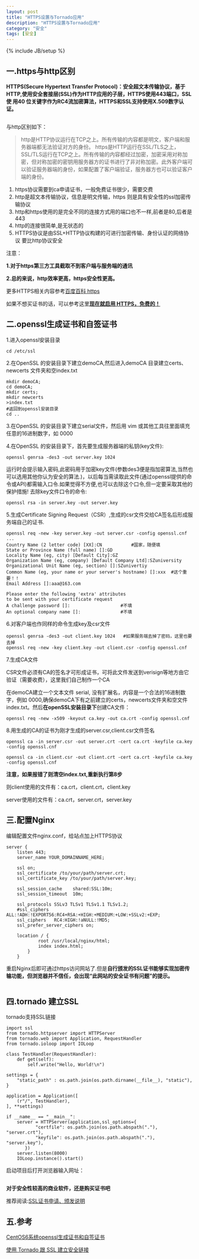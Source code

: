 ```yaml
---
layout: post
title: "HTTPS设置与Tornado应用"
description: "HTTPS设置与Tornado应用"
category: "安全"
tags: [安全]
---
```

{% include JB/setup %}
<h2>一.https与http区别</h2>

<p><strong>HTTPS(Secure Hypertext Transfer Protocol)：安全超文本传输协议，基于HTTP,使用安全套接层(SSL)作为HTTP应用的子层，HTTPS使用443端口，SSL使 用40 位关键字作为RC4流加密算法，HTTPS和SSL支持使用X.509数字认证。</strong></p>

<p><img src="http://beginman.qiniudn.com/https.jpg" alt="" /></p>

<p>与http区别如下：</p>

<blockquote>
  <p>http是HTTP协议运行在TCP之上。所有传输的内容都是明文，客户端和服务器端都无法验证对方的身份。
  https是HTTP运行在SSL/TLS之上，SSL/TLS运行在TCP之上。所有传输的内容都经过加密，加密采用对称加密，但对称加密的密钥用服务器方的证书进行了非对称加密。此外客户端可以验证服务器端的身份，如果配置了客户端验证，服务器方也可以验证客户端的身份。</p>
</blockquote>

<ol>
<li>https协议需要到ca申请证书，一般免费证书很少，需要交费</li>
<li>http是超文本传输协议，信息是明文传输，https 则是具有安全性的ssl加密传输协议</li>
<li>http和https使用的是完全不同的连接方式用的端口也不一样,前者是80,后者是443</li>
<li>http的连接很简单,是无状态的</li>
<li>HTTPS协议是由SSL+HTTP协议构建的可进行加密传输、身份认证的网络协议 要比http协议安全 </li>
</ol>

<!--more-->

<p>注意：</p>

<p><strong>1.对于https第三方工具截取不到客户端与服务端的通讯</strong></p>

<p><strong>2.总的来说，http效率更高，https安全性更高。</strong></p>

<p>更多HTTPS相关内容参考<a href="http://baike.baidu.com/view/14121.htm">百度百科 https</a></p>

<p>如果不想买证书的话，可以参考这里<strong><a href="http://www.oschina.net/translate/switch-to-https-now-for-free?p=3#comments">现在就启用 HTTPS，免费的！</a></strong></p>

<h2>二.openssl生成证书和自签证书</h2>

<p>1.进入openssl安装目录</p>

<pre><code>cd /etc/ssl
</code></pre>

<p>2.在OpenSSL 的安装目录下建立demoCA,然后进入demoCA 目录建立certs、newcerts 文件夹和空index.txt</p>

<pre><code>mkdir demoCA;
cd demoCA;
mkdir certs;
mkdir newcerts
&gt;index.txt
#返回到openssl安装目录
cd ..
</code></pre>

<p>3.在OpenSSL 的安装目录下建立serial文件，然后用 vim 或其他工具往里面填充任意的16进制数字，如 0000</p>

<p>4.在OpenSSL 的安装目录下，首先要生成服务器端的私钥(key文件):</p>

<pre><code>openssl genrsa -des3 -out server.key 1024
</code></pre>

<p>运行时会提示输入密码,此密码用于加密key文件(参数des3便是指加密算法,当然也可以选用其他你认为安全的算法.)，以后每当需读取此文件(通过openssl提供的命令或API)都需输入口令.如果觉得不方便,也可以去除这个口令,但一定要采取其他的保护措施!
去除key文件口令的命令:</p>

<pre><code>openssl rsa -in server.key -out server.key
</code></pre>

<p>5.生成Certificate Signing Request（CSR）,生成的csr文件交给CA签名后形成服务端自己的证书.</p>

<pre><code>openssl req -new -key server.key -out server.csr -config openssl.cnf
...
Country Name (2 letter code) [XX]:CN           #国家，随便填
State or Province Name (full name) []:GD     
Locality Name (eg, city) [Default City]:GZ
Organization Name (eg, company) [Default Company Ltd]:SZuniversity
Organizational Unit Name (eg, section) []:SZunivertiy
Common Name (eg, your name or your server's hostname) []:xxx  #这个重要！！
Email Address []:aaa@163.com

Please enter the following 'extra' attributes
to be sent with your certificate request
A challenge password []:                   #不填
An optional company name []:               #不填
</code></pre>

<p>6.对客户端也作同样的命令生成key及csr文件</p>

<pre><code>openssl genrsa -des3 -out client.key 1024   #如果服务端去掉了密码，这里也要去掉
openssl req -new -key client.key -out client.csr -config openssl.cnf
</code></pre>

<p>7.生成CA文件</p>

<p>CSR文件必须有CA的签名才可形成证书，可将此文件发送到verisign等地方由它验证（需要收费），这里我们自己制作一个CA</p>

<p>在demoCA建立一个文本文件 serial, 没有扩展名，内容是一个合法的16进制数字，例如 0000,确保demoCA下有之前建立的certs，newcerts文件夹和空文件 index.txt。然后<strong>在openSSL安装目录下</strong>创建CA文件：</p>

<pre><code>openssl req -new -x509 -keyout ca.key -out ca.crt -config openssl.cnf
</code></pre>

<p>8.用生成的CA的证书为刚才生成的server.csr,client.csr文件签名</p>

<pre><code>openssl ca -in server.csr -out server.crt -cert ca.crt -keyfile ca.key -config openssl.cnf

openssl ca -in client.csr -out client.crt -cert ca.crt -keyfile ca.key -config openssl.cnf
</code></pre>

<p><strong>注意，如果报错了则清空index.txt,重新执行第8步</strong></p>

<p>则client使用的文件有：ca.crt，client.crt，client.key</p>

<p>server使用的文件有：ca.crt，server.crt，server.key</p>

<h2>三.配置Nginx</h2>

<p>编辑配置文件nginx.conf，给站点加上HTTPS协议</p>

<pre><code>server {
    listen 443;
    server_name YOUR_DOMAINNAME_HERE;

    ssl on;
    ssl_certificate /to/your/path/server.crt;
    ssl_certificate_key /to/your/path/server.key;

    ssl_session_cache    shared:SSL:10m;
    ssl_session_timeout  10m;

    ssl_protocols SSLv3 TLSv1 TLSv1.1 TLSv1.2;
    #ssl_ciphers  ALL:!ADH:!EXPORT56:RC4+RSA:+HIGH:+MEDIUM:+LOW:+SSLv2:+EXP;
    ssl_ciphers   RC4:HIGH:!aNULL:!MD5;
    ssl_prefer_server_ciphers on;

    location / {
            root /usr/local/nginx/html;
            index index.html;
        }
    }
</code></pre>

<p>重启Nginx后即可通过https访问网站了.但是<strong>自行颁发的SSL证书能够实现加密传输功能，但浏览器并不信任，会出现“此网站的安全证书有问题”的提示。</strong></p>

<p><img src="http://beginman.qiniudn.com/disableSSl.jpeg" alt="" /></p>

<h2>四.tornado 建立SSL</h2>

<p>tornado支持SSL链接</p>

<pre><code>import ssl
from tornado.httpserver import HTTPServer
from tornado.web import Application, RequestHandler
from tornado.ioloop import IOLoop

class TestHandler(RequestHandler):
    def get(self):
        self.write("Hello, World!\n")

settings = {
    "static_path" : os.path.join(os.path.dirname(__file__), "static"),
}

application = Application([
    (r"/", TestHandler),
], **settings)

if __name__ == "__main__":
    server = HTTPServer(application,ssl_options={
           "certfile": os.path.join(os.path.abspath("."), "server.crt"),
           "keyfile": os.path.join(os.path.abspath("."), "server.key"),
       })
    server.listen(8000)
    IOLoop.instance().start()
</code></pre>

<p>启动项目后打开浏览器输入网址：</p>

<p><img src="http://beginman.qiniudn.com/ssl.jpg" alt="" /></p>

<p><strong>对于安全性较高的商业软件，还是购买证书吧</strong></p>

<p>推荐阅读:<a href="http://w.gdu.me/wiki/sysadmin/openssl_genrsa_req_sign.html">SSL证书申请、颁发说明</a></p>

<h2>五.参考</h2>

<p><a href="http://www.zhukun.net/archives/7604">CentOS6系统openssl生成证书和自签证书</a></p>

<p><a href="http://www.cnblogs.com/SinSay/archive/2010/10/30/1865178.html">使用 Tornado 跟 SSL 建立安全链接</a></p>
